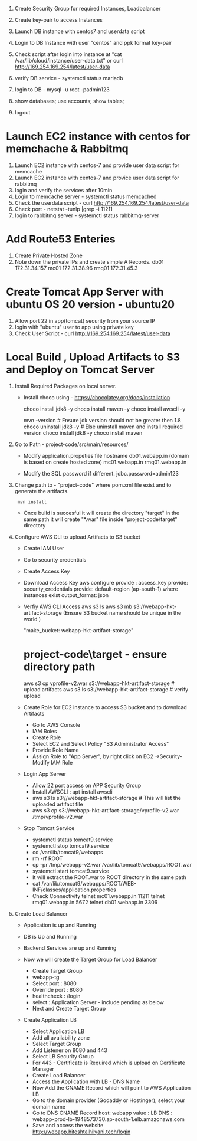 1. Create Security Group for required Instances, Loadbalancer
2. Create key-pair to access Instances
3. Launch DB instance with centos7 and userdata script
4. Login to DB Instance with user "centos" and ppk format key-pair 
5. Check script after login into instance at  "cat /var/lib/cloud/instance/user-data.txt" or curl http://169.254.169.254/latest/user-data
6. verify DB service - systemctl status mariadb 
7. login to DB - mysql -u root -padmin123
8.  show databases;
    use accounts;
    show tables;

9. logout 


# Launch EC2 instance with centos for memchache & Rabbitmq 
1. Launch EC2 instance with centos-7 and provide user data script for memcache
2. Launch EC2 instance with centos-7 and provice user data script for rabbitmq
3. login and verify the services after 10min 
4. Login to memcache server - systemctl status memcached
5. Check the userdata script -  curl http://169.254.169.254/latest/user-data
6. Check port - netstat -tunlp |grep -i 11211
7. login to rabbitmq server -  systemctl status rabbitmq-server

# Add Route53 Enteries
1. Create Private Hosted Zone
2. Note down the private IPs and create simple A Records.
    db01	172.31.34.157
    mc01	172.31.38.96
    rmq01	172.31.45.3	 

# Create Tomcat App Server with ubuntu OS 20 version - ubuntu20 
1. Allow port 22 in app(tomcat) security from your source IP 
2. login with "ubuntu" user to app using private key
3. Check User Script -  curl http://169.254.169.254/latest/user-data


# Local Build , Upload Artifacts to S3 and Deploy on Tomcat Server 

1. Install Required Packages on local server. 
    - Install choco using - https://chocolatey.org/docs/installation
       
       choco install jdk8 -y 
       choco install maven -y 
       choco install awscli -y 

       mvn -version                      # Ensure jdk version should not be greater then 1.8
       choco uninstall jdk8 -y           # Else uninstall maven and install required version 
       choco install jdk8 -y 
       choco install maven 


2. Go to Path - project-code/src/main/resources/
    - Modify application.propeties file hostname 
        db01.webapp.in (domain is based on create hosted zone)
        mc01.webapp.in
        rmq01.webapp.in
    
    - Modify the SQL password if different. 
        jdbc.password=admin123

3. Change path to - "project-code" where pom.xml file exist and to generate the artifacts.
       
        mvn install 
    - Once build is succesful it will create the directory "target" in the same path
      it will create "*.war" file inside "project-code/target" directory 

4. Configure AWS CLI to upload Artifacts to S3 bucket 
    - Create IAM User
    - Go to  security credentials
    - Create Access Key  
    - Download Access Key 
             aws configure
             provide : access_key
             provide:  security_credentials
             provide:  default-region (ap-south-1)  where instances exist
             output_format: json 
    
    - Verfiy AWS CLI Access
        aws s3 ls
        aws s3 mb s3://webapp-hkt-artifact-storage   (Ensure S3 bucket name should be unique in 
                                                       the world )

        "make_bucket: webapp-hkt-artifact-storage"

        # project-code\target - ensure directory path 
        aws s3 cp vprofile-v2.war s3://webapp-hkt-artifact-storage  # upload artifacts
        aws s3 ls s3://webapp-hkt-artifact-storage                   # verify upload


    - Create Role for EC2 instance to access S3 bucket and to download Artifacts 
        - Go to AWS Console 
        - IAM Roles
        - Create Role
        - Select EC2 and Select Policy "S3 Administrator Access" 
        - Provide Role Name 
        - Assign Role to "App Server", by right click on EC2 ->Security- Modify IAM Role 

    - Login App Server
        - Allow 22 port access on APP Security Group
        - Install AWSCLI : apt  install awscli
        - aws s3 ls s3://webapp-hkt-artifact-storage  # This will list the uploaded artifact file 
        - aws s3 cp s3://webapp-hkt-artifact-storage/vprofile-v2.war /tmp/vprofile-v2.war

    - Stop Tomcat Service 
        -  systemctl status tomcat9.service
        -  systemctl stop  tomcat9.service
        -  cd /var/lib/tomcat9/webapps
        -  rm -rf ROOT
        -  cp -pr /tmp/webapp-v2.war /var/lib/tomcat9/webapps/ROOT.war
        -  systemctl start tomcat9.service
        -  It will extract the ROOT.war to ROOT directory in the same path 
        -  cat /var/lib/tomcat9/webapps/ROOT/WEB-INF/classes/application.properties
        -  Check Connectivity 
                telnet mc01.webapp.in 11211
                telnet rmq01.webapp.in 5672
                telnet db01.webapp.in 3306

5. Create Load Balancer 

    - Application is up and Running
    - DB is Up and Running
    - Backend Services are up and Running 
    
    - Now we will create the Target Group for Load Balancer 
        - Create Target Group
        - webapp-tg
        - Select port : 8080
        - Override port : 8080
        - healthcheck : /login
        - select : Application Server - include pending as below 
        - Next and Create Target Group 
    
    - Create Application LB 
        - Select Application LB
        - Add all availability zone
        - Select Target Group
        - Add Listener on 8080 and 443 
        - Select LB Security Group 
        - For 443 - Certificate is Required which is upload on Certificate Manager
        - Create Load Balancer
        - Access the Application with LB - DNS Name 
        - Now Add the CNAME Record which will point to AWS Application LB 
        - Go to the domain provider (Godaddy or Hostinger), select your domain name
        - Go to DNS  CNAME Record
                host: webapp 
                value : LB DNS : webapp-prod-lb-1948573730.ap-south-1.elb.amazonaws.com
        - Save and access the website 
                http://webapp.hiteshtalhilyani.tech/login
                

    




